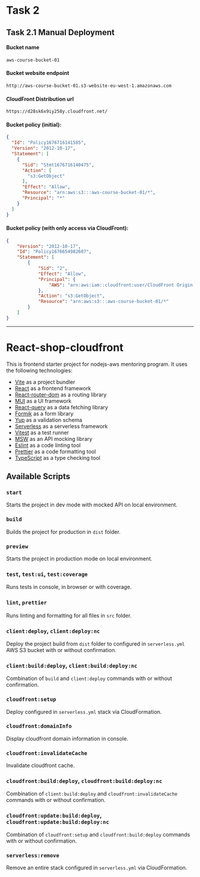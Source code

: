 
# Task 2
## Task 2.1  **Manual Deployment**

#### Bucket name
```
aws-course-bucket-01
```

#### Bucket website endpoint 

```
http://aws-course-bucket-01.s3-website-eu-west-1.amazonaws.com
```

#### CloudFront Distribution url
```
https://d28sk6x9iy258y.cloudfront.net/
```

#### Bucket policy (initial):
```json
{
  "Id": "Policy1676716141585",
  "Version": "2012-10-17",
  "Statement": [
    {
      "Sid": "Stmt1676716140475",
      "Action": [
        "s3:GetObject"
      ],
      "Effect": "Allow",
      "Resource": "arn:aws:s3:::aws-course-bucket-01/*",
      "Principal": "*"
    }
  ]
}
```

#### Bucket policy (with only access via CloudFront):
```json
{
    "Version": "2012-10-17",
    "Id": "Policy1676654982607",
    "Statement": [
        {
            "Sid": "2",
            "Effect": "Allow",
            "Principal": {
                "AWS": "arn:aws:iam::cloudfront:user/CloudFront Origin Access Identity E1F6DMUBYPXA50"
            },
            "Action": "s3:GetObject",
            "Resource": "arn:aws:s3:::aws-course-bucket-01/*"
        }
    ]
}
```

---  







# React-shop-cloudfront

This is frontend starter project for nodejs-aws mentoring program. It uses the following technologies:

- [Vite](https://vitejs.dev/) as a project bundler
- [React](https://beta.reactjs.org/) as a frontend framework
- [React-router-dom](https://reactrouterdotcom.fly.dev/) as a routing library
- [MUI](https://mui.com/) as a UI framework
- [React-query](https://react-query-v3.tanstack.com/) as a data fetching library
- [Formik](https://formik.org/) as a form library
- [Yup](https://github.com/jquense/yup) as a validation schema
- [Serverless](https://serverless.com/) as a serverless framework
- [Vitest](https://vitest.dev/) as a test runner
- [MSW](https://mswjs.io/) as an API mocking library
- [Eslint](https://eslint.org/) as a code linting tool
- [Prettier](https://prettier.io/) as a code formatting tool
- [TypeScript](https://www.typescriptlang.org/) as a type checking tool

## Available Scripts

### `start`

Starts the project in dev mode with mocked API on local environment.

### `build`

Builds the project for production in `dist` folder.

### `preview`

Starts the project in production mode on local environment.

### `test`, `test:ui`, `test:coverage`

Runs tests in console, in browser or with coverage.

### `lint`, `prettier`

Runs linting and formatting for all files in `src` folder.

### `client:deploy`, `client:deploy:nc`

Deploy the project build from `dist` folder to configured in `serverless.yml` AWS S3 bucket with or without confirmation.

### `client:build:deploy`, `client:build:deploy:nc`

Combination of `build` and `client:deploy` commands with or without confirmation.

### `cloudfront:setup`

Deploy configured in `serverless.yml` stack via CloudFormation.

### `cloudfront:domainInfo`

Display cloudfront domain information in console.

### `cloudfront:invalidateCache`

Invalidate cloudfront cache.

### `cloudfront:build:deploy`, `cloudfront:build:deploy:nc`

Combination of `client:build:deploy` and `cloudfront:invalidateCache` commands with or without confirmation.

### `cloudfront:update:build:deploy`, `cloudfront:update:build:deploy:nc`

Combination of `cloudfront:setup` and `cloudfront:build:deploy` commands with or without confirmation.

### `serverless:remove`

Remove an entire stack configured in `serverless.yml` via CloudFormation.
